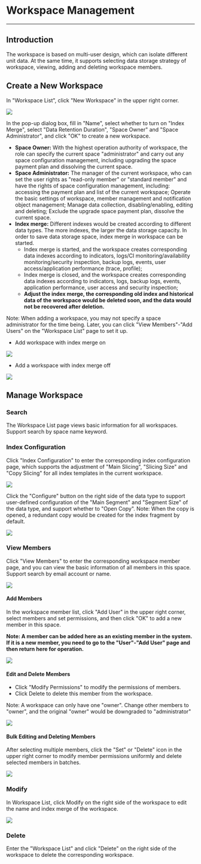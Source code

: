 # Workspace Management 
---

## Introduction 

The workspace is based on multi-user design, which can isolate different unit data. At the same time, it supports selecting data storage strategy of workspace, viewing, adding and deleting workspace members. 

## Create a New Workspace

In "Workspace List", click "New Workspace" in the upper right corner. 

![](img/16.deployment_1.png)

In the pop-up dialog box, fill in "Name", select whether to turn on "Index Merge", select "Data Retention Duration", "Space Owner" and "Space Administrator", and click "OK" to create a new workspace. 

- **Space Owner:** With the highest operation authority of workspace, the role can specify the current space "administrator" and carry out any space configuration management, including upgrading the space payment plan and dissolving the current space. 
- **Space Administrator:** The manager of the current workspace, who can set the user rights as "read-only member" or "standard member" and have the rights of space configuration management, including: accessing the payment plan and list of the current workspace; Operate the basic settings of workspace, member management and notification object management; Manage data collection, disabling/enabling, editing and deleting; Exclude the upgrade space payment plan, dissolve the current space. 
- **Index merge:** Different indexes would be created according to different data types. The more indexes, the larger the data storage capacity. In order to save data storage space, index merge in workspace can be started. 
   - Index merge is started, and the workspace creates corresponding data indexes according to indicators, logs/CI monitoring/availability monitoring/security inspection, backup logs, events, user access/application performance (trace, profile); 
   - Index merge is closed, and the workspace creates corresponding data indexes according to indicators, logs, backup logs, events, application performance, user access and security inspection; 
   - **Adjust the index merge, the corresponding old index and historical data of the workspace would be deleted soon, and the data would not be recovered after deletion.**

Note: When adding a workspace, you may not specify a space administrator for the time being. Later, you can click "View Members"-"Add Users" on the "Workspace List" page to set it up. 

- Add workspace with index merge on 

![](img/16.deployment_2.png)

- Add a workspace with index merge off 

![](img/16.deployment_3.png)

## Manage Workspace

### Search

The Workspace List page views basic information for all workspaces. Support search by space name keyword. 

### Index Configuration 

Click "Index Configuration" to enter the corresponding index configuration page, which supports the adjustment of "Main Slicing", "Slicing Size" and "Copy Slicing" for all index templates in the current workspace. 

![](img/16.deployment_4.png)

Click the "Configure" button on the right side of the data type to support user-defined configuration of the "Main Segment" and "Segment Size" of the data type, and support whether to "Open Copy". 
Note: When the copy is opened, a redundant copy would be created for the index fragment by default. 

![](img/16.deployment_5.png)

### View Members

Click "View Members" to enter the corresponding workspace member page, and you can view the basic information of all members in this space. Support search by email account or name. 

![](img/16.deployment_6.png)

#### Add Members

In the workspace member list, click "Add User" in the upper right corner, select members and set permissions, and then click "OK" to add a new member in this space. 

**Note: A member can be added here as an existing member in the system. If it is a new member, you need to go to the "User"-"Add User" page and then return here for operation.**

![](img/16.deployment_7.png)


#### Edit and Delete Members

-  Click "Modify Permissions" to modify the permissions of members. 
-  Click Delete to delete this member from the workspace.

Note: A workspace can only have one "owner". Change other members to "owner", and the original "owner" would be downgraded to "administrator" 

![](img/16.deployment_8.png)

#### Bulk Editing and Deleting Members

After selecting multiple members, click the "Set" or "Delete" icon in the upper right corner to modify member permissions uniformly and delete selected members in batches. 

![](img/16.deployment_9.png)

### Modify

In Workspace List, click Modify on the right side of the workspace to edit the name and index merge of the workspace. 

![](img/16.deployment_10.png)
### Delete 

Enter the "Workspace List" and click "Delete" on the right side of the workspace to delete the corresponding workspace. 


